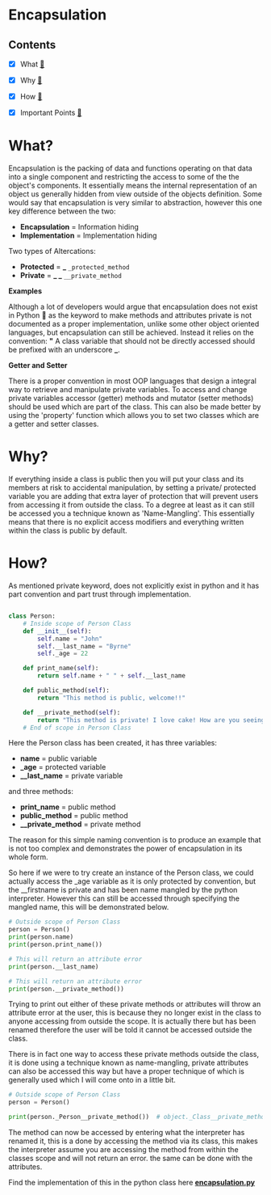 # Encapsulation

## **Contents**

- [x] What [:file_folder:](#What?)

- [x] Why [:file_folder:](#Why?)

- [x] How [:file_folder:](#How?)

- [x] Important Points [:file_folder:](#important-points)

# What?

Encapsulation is the packing of data and functions operating on that data into a single component and restricting the access
to some of the the object's components. It essentially means the internal representation of an object us generally hidden from
view outside of the objects definition. Some would say that encapsulation is very similar to abstraction, however this one key difference
between the two: <br>
* **Encapsulation** = Information hiding
* **Implementation** = Implementation hiding

Two types of Altercations: <br>
* **Protected** = **_** `_protected_method`
* **Private** = **_ _** `__private_method`

**Examples** 

Although a lot of developers would argue that encapsulation does not exist in Python :snake: as the keyword to make
methods and attributes private is not documented as a proper implementation, unlike some other object oriented languages, but
encapsulation can still be achieved. Instead it relies on the convention: **"** A class variable that should not be directly accessed
should be prefixed with an underscore **_**.

**Getter and Setter**

There is a proper convention in most OOP languages that design a integral way to retrieve and manipulate private variables. To
access and change private variables accessor (getter) methods and mutator (setter methods) should be used which are part of
the class. This can also be made better by using the 'property' function which allows you to set two classes which are a getter and
setter classes.

 # Why?
 
If everything inside a class is public then you will put your class and its members at risk to accidental manipulation,
by setting a private/ protected variable you are adding that extra layer of protection that will prevent users from accessing it from
outside the class. To a degree at least as it can still be accessed you a technique known as 'Name-Mangling'. This essentially means that there is
no explicit access modifiers and everything written within the class is public by default.
 
 # How?
 
As mentioned private keyword, does not explicitly exist in python and it has part convention and part trust
through implementation. 

```python

class Person:
    # Inside scope of Person Class
    def __init__(self):  
        self.name = "John"  
        self.__last_name = "Byrne"  
        self._age = 22  

    def print_name(self):
        return self.name + " " + self.__last_name    

    def public_method(self):  
        return "This method is public, welcome!!"

    def __private_method(self):  
        return "This method is private! I love cake! How are you seeing this?!"
    # End of scope in Person Class
```

Here the Person class has been created, it has three variables:
* **name** = public variable
* **_age** = protected variable
* **__last_name** = private variable 

and three methods:
* **print_name** = public method
* **public_method** = public method
* **__private_method** = private method

The reason for this simple naming convention is to produce an example that is not too complex and demonstrates the power of
encapsulation in its whole form. 

So here if we were to try create an instance of the Person class, we could actually access the _age variable as it is only protected
by convention, but the __firstname is private and has been name mangled by the python interpreter. However this can still be accessed
through specifying the mangled name, this will be demonstrated below.

```python
# Outside scope of Person Class
person = Person()
print(person.name)
print(person.print_name())

# This will return an attribute error
print(person.__last_name)

# This will return an attribute error
print(person.__private_method())
```

Trying to print out either of these private methods or attributes will throw an attribute error at the user, this is because they no longer exist
in the class to anyone accessing from outside the scope. It is actually there but has been renamed therefore the user will be told it cannot be
accessed outside the class.

There is in fact one way to access these private methods outside the class, it is done using a technique known as name-mangling,
private attributes can also be accessed this way but have a proper technique of which is generally used which I will come onto in a little bit.

```python
# Outside scope of Person Class
person = Person()

print(person._Person__private_method())  # object._Class__private_method (name Mangling)
```

The method can now be accessed by entering what the interpreter has renamed it, this is a done by accessing the method
via its class, this makes the interpreter assume you are accessing the method from within the classes scope and will not
return an error. the same can be done with the attributes.





Find the implementation of this in the python class here [**encapsulation.py**](encapsulation.py)